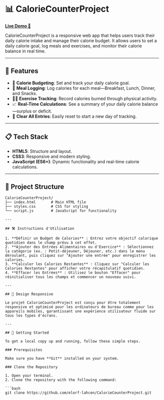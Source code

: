 # 📊 CalorieCounterProject

**[Live Demo 🚀](https://elorf-lahcen.github.io/CalorieCounterProject/)**

CalorieCounterProject is a responsive web app that helps users track their daily calorie intake and manage their calorie budget. It allows users to set a daily calorie goal, log meals and exercises, and monitor their calorie balance in real time.

---

## 🌟 Features

- 📝 **Calorie Budgeting**: Set and track your daily calorie goal.
- 🍲 **Meal Logging**: Log calories for each meal—Breakfast, Lunch, Dinner, and Snacks.
- 🏃‍♂️ **Exercise Tracking**: Record calories burned through physical activity.
- 📈 **Real-Time Calculations**: See a summary of your daily calorie balance—surplus or deficit.
- 🧹 **Clear All Entries**: Easily reset to start a new day of tracking.

---

## 📋 Tech Stack

- **HTML5**: Structure and layout.
- **CSS3**: Responsive and modern styling.
- **JavaScript (ES6+)**: Dynamic functionality and real-time calorie calculations.

---

## 📁 Project Structure

   ```plaintext
   CalorieCounterProject/
   ├── index.html       # Main HTML file
   ├── styles.css       # CSS for styling
   └── script.js        # JavaScript for functionality

---

## 🛠️ Instructions d'Utilisation

1. **Définir un Budget de Calories** : Entrez votre objectif calorique quotidien dans le champ prévu à cet effet.
2. **Ajouter des Entrées Alimentaires ou d'Exercice** : Sélectionnez la catégorie (ex. : Petit-déjeuner, Déjeuner, etc.) dans le menu déroulant, puis cliquez sur "Ajouter une entrée" pour enregistrer les calories.
3. **Calculer les Calories Restantes** : Cliquez sur "Calculer les Calories Restantes" pour afficher votre récapitulatif quotidien.
4. **Effacer les Entrées** : Utilisez le bouton "Effacer" pour réinitialiser tous les champs et commencer un nouveau suivi.

---

## 📱 Design Responsive

Le projet CalorieCounterProject est conçu pour être totalement responsive et optimisé pour les ordinateurs de bureau comme pour les appareils mobiles, garantissant une expérience utilisateur fluide sur tous les types d'écrans.

---

## 🚀 Getting Started

To get a local copy up and running, follow these simple steps.

### Prerequisites

Make sure you have **Git** installed on your system.

### Clone the Repository

1. Open your terminal.
2. Clone the repository with the following command:

   ```bash
   git clone https://github.com/elorf-lahcen/CalorieCounterProject.git
